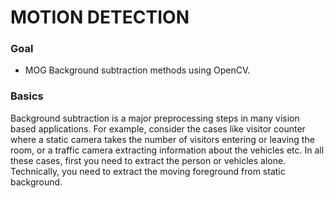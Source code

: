 <h1>MOTION DETECTION</h1>
<h3>Goal</h3>
<ul><li>MOG Background subtraction methods using OpenCV.</li></ul>
<h3>Basics</h3>
<p>Background subtraction is a major preprocessing steps in many vision based applications. For example, consider the cases like visitor counter where a static camera takes the number of visitors entering or leaving the room, or a traffic camera extracting information about the vehicles etc. In all these cases, first you need to extract the person or vehicles alone. Technically, you need to extract the moving foreground from static background.
</p>
